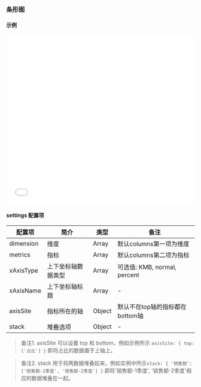 ### 条形图

#### 示例

<iframe width="100%" height="450" src="//jsfiddle.net/vue_echarts/m1hdcmf4/2/embedded/result,html,js/?bodyColor=fff" allowfullscreen="allowfullscreen" frameborder="0"></iframe>

#### settings 配置项

| 配置项 | 简介 | 类型 | 备注 |
| --- | --- | --- | --- |
| dimension | 维度 | Array | 默认columns第一项为维度 |
| metrics | 指标 | Array | 默认columns第二项为指标 |
| xAxisType | 上下坐标轴数据类型 | Array | 可选值: KMB, normal, percent |
| xAxisName | 上下坐标轴标题 | Array | - |
| axisSite | 指标所在的轴 | Object | 默认不在top轴的指标都在bottom轴 |
| stack | 堆叠选项 | Object | - |

> 备注1. axisSite 可以设置 top 和 bottom，例如示例所示 `axisSite: { top: ['占比'] }` 即将占比的数据置于上轴上。

> 备注2. stack 用于将两数据堆叠起来，例如实例中所示`stack: { '销售额': ['销售额-1季度', '销售额-2季度'] }` 即将'销售额-1季度', '销售额-2季度'相应的数据堆叠在一起。
